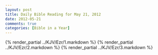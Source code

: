 ```yaml
---
layout: post
title: Daily Bible Reading for May 21, 2012
date: 2012-05-21
comments: true
categories: [Bible in a Year]
---
```

{% render_partial ../KJV/Ezr/1.markdown %}
{% render_partial ../KJV/Ezr/2.markdown %}
{% render_partial ../KJV/Ezr/3.markdown %}
